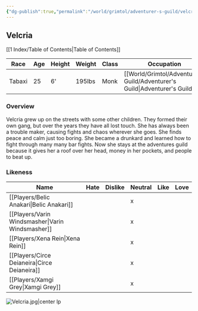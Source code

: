 ```yaml
---
{"dg-publish":true,"permalink":"/world/grimtol/adventurer-s-guild/velcria/"}
---
```


## Velcria

[[1 Index/Table of Contents\|Table of Contents]]

| Race   | Age | Height | Weight | Class | Occupation             | Allignment      | Pronouns | Gender | Languages | God   |
| ------ | --- | ------ | ------ | ----- | ---------------------- | --------------- | -------- | ------ | --------- | ----- |
| Tabaxi | 25  | 6'     | 195lbs | Monk  | [[World/Grimtol/Adventurer's Guild/Adventurer's Guild\|Adventurer's Guild]] | Chaotic Neutral | She/Her  | Female | Common    | Chaos |
### Overview
  
Velcria grew up on the streets with some other children. They formed their own gang, but over the years they have all lost touch. She has always been a trouble maker, causing fights and chaos wherever she goes. She finds peace and calm just too boring. She became a drunkard and learned how to fight through many many bar fights. Now she stays at the adventures guild because it gives her a roof over her head, money in her pockets, and people to beat up.

### Likeness

| Name                  | Hate | Dislike | Neutral | Like | Love |
| --------------------- | ---- | ------- | ------- | ---- | ---- |
| [[Players/Belic Anakari\|Belic Anakari]]     |      |         | x       |      |      |
| [[Players/Varin Windsmasher\|Varin Windsmasher]] |      |         | x       |      |      |
| [[Players/Xena Rein\|Xena Rein]]         |      |         | x       |      |      |
| [[Players/Circe Deianeira\|Circe Deianeira]]   |      |         | x       |      |      |
| [[Players/Xamgi Grey\|Xamgi Grey]]        |      |         | x       |      |      |


![Velcria.jpg|center lp](/img/user/Z_Attachments/Velcria.jpg)